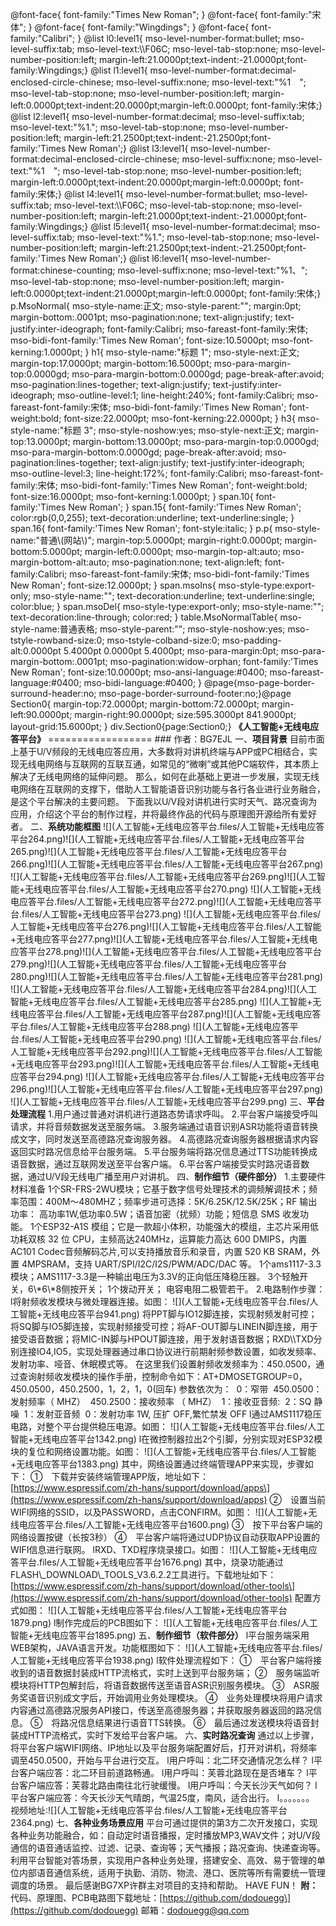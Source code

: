 @font-face{ font-family:"Times New Roman"; } @font-face{ font-family:"宋体"; } @font-face{ font-family:"Wingdings"; } @font-face{ font-family:"Calibri"; } @list l0:level1{ mso-level-number-format:bullet; mso-level-suffix:tab; mso-level-text:\\\F06C; mso-level-tab-stop:none; mso-level-number-position:left; margin-left:21.0000pt;text-indent:-21.0000pt;font-family:Wingdings;} @list l1:level1{ mso-level-number-format:decimal-enclosed-circle-chinese; mso-level-suffix:none; mso-level-text:"%1　"; mso-level-tab-stop:none; mso-level-number-position:left; margin-left:0.0000pt;text-indent:20.0000pt;margin-left:0.0000pt; font-family:宋体;} @list l2:level1{ mso-level-number-format:decimal; mso-level-suffix:tab; mso-level-text:"%1."; mso-level-tab-stop:none; mso-level-number-position:left; margin-left:21.2500pt;text-indent:-21.2500pt;font-family:'Times New Roman';} @list l3:level1{ mso-level-number-format:decimal-enclosed-circle-chinese; mso-level-suffix:none; mso-level-text:"%1　"; mso-level-tab-stop:none; mso-level-number-position:left; margin-left:0.0000pt;text-indent:20.0000pt;margin-left:0.0000pt; font-family:宋体;} @list l4:level1{ mso-level-number-format:bullet; mso-level-suffix:tab; mso-level-text:\\\F06C; mso-level-tab-stop:none; mso-level-number-position:left; margin-left:21.0000pt;text-indent:-21.0000pt;font-family:Wingdings;} @list l5:level1{ mso-level-number-format:decimal; mso-level-suffix:tab; mso-level-text:"%1."; mso-level-tab-stop:none; mso-level-number-position:left; margin-left:21.2500pt;text-indent:-21.2500pt;font-family:'Times New Roman';} @list l6:level1{ mso-level-number-format:chinese-counting; mso-level-suffix:none; mso-level-text:"%1、"; mso-level-tab-stop:none; mso-level-number-position:left; margin-left:0.0000pt;text-indent:21.0000pt;margin-left:0.0000pt; font-family:宋体;} p.MsoNormal{ mso-style-name:正文; mso-style-parent:""; margin:0pt; margin-bottom:.0001pt; mso-pagination:none; text-align:justify; text-justify:inter-ideograph; font-family:Calibri; mso-fareast-font-family:宋体; mso-bidi-font-family:'Times New Roman'; font-size:10.5000pt; mso-font-kerning:1.0000pt; } h1{ mso-style-name:"标题 1"; mso-style-next:正文; margin-top:17.0000pt; margin-bottom:16.5000pt; mso-para-margin-top:0.0000gd; mso-para-margin-bottom:0.0000gd; page-break-after:avoid; mso-pagination:lines-together; text-align:justify; text-justify:inter-ideograph; mso-outline-level:1; line-height:240%; font-family:Calibri; mso-fareast-font-family:宋体; mso-bidi-font-family:'Times New Roman'; font-weight:bold; font-size:22.0000pt; mso-font-kerning:22.0000pt; } h3{ mso-style-name:"标题 3"; mso-style-noshow:yes; mso-style-next:正文; margin-top:13.0000pt; margin-bottom:13.0000pt; mso-para-margin-top:0.0000gd; mso-para-margin-bottom:0.0000gd; page-break-after:avoid; mso-pagination:lines-together; text-align:justify; text-justify:inter-ideograph; mso-outline-level:3; line-height:172%; font-family:Calibri; mso-fareast-font-family:宋体; mso-bidi-font-family:'Times New Roman'; font-weight:bold; font-size:16.0000pt; mso-font-kerning:1.0000pt; } span.10{ font-family:'Times New Roman'; } span.15{ font-family:'Times New Roman'; color:rgb(0,0,255); text-decoration:underline; text-underline:single; } span.16{ font-family:'Times New Roman'; font-style:italic; } p.p{ mso-style-name:"普通\\\(网站\\\)"; margin-top:5.0000pt; margin-right:0.0000pt; margin-bottom:5.0000pt; margin-left:0.0000pt; mso-margin-top-alt:auto; mso-margin-bottom-alt:auto; mso-pagination:none; text-align:left; font-family:Calibri; mso-fareast-font-family:宋体; mso-bidi-font-family:'Times New Roman'; font-size:12.0000pt; } span.msoIns{ mso-style-type:export-only; mso-style-name:""; text-decoration:underline; text-underline:single; color:blue; } span.msoDel{ mso-style-type:export-only; mso-style-name:""; text-decoration:line-through; color:red; } table.MsoNormalTable{ mso-style-name:普通表格; mso-style-parent:""; mso-style-noshow:yes; mso-tstyle-rowband-size:0; mso-tstyle-colband-size:0; mso-padding-alt:0.0000pt 5.4000pt 0.0000pt 5.4000pt; mso-para-margin:0pt; mso-para-margin-bottom:.0001pt; mso-pagination:widow-orphan; font-family:'Times New Roman'; font-size:10.0000pt; mso-ansi-language:#0400; mso-fareast-language:#0400; mso-bidi-language:#0400; } @page{mso-page-border-surround-header:no; mso-page-border-surround-footer:no;}@page Section0{ margin-top:72.0000pt; margin-bottom:72.0000pt; margin-left:90.0000pt; margin-right:90.0000pt; size:595.3000pt 841.9000pt; layout-grid:15.6000pt; } div.Section0{page:Section0;} **《人工智能+无线电应答平台》** ================== ### 作者：BG7EJL 一、**项目背景** 目前市面上基于U/V频段的无线电应答应用，大多数将对讲机终端与APP或PC相结合，实现无线电网络与互联网的互联互通，如常见的“微喇”或其他PC端软件，其本质上解决了无线电网络的延伸问题。 那么，如何在此基础上更进一步发展，实现无线电网络在互联网的支撑下，借助人工智能语音识别功能与各行各业进行业务融合，是这个平台解决的主要问题。 下面我以U/V段对讲机进行实时天气、路况查询为应用，介绍这个平台的制作过程，并将最终作品的代码与原理图开源给所有爱好者。 二、**系统功能框图** !\[\](人工智能+无线电应答平台.files/人工智能+无线电应答平台264.png)!\[\](人工智能+无线电应答平台.files/人工智能+无线电应答平台265.png)!\[\](人工智能+无线电应答平台.files/人工智能+无线电应答平台266.png)!\[\](人工智能+无线电应答平台.files/人工智能+无线电应答平台267.png) !\[\](人工智能+无线电应答平台.files/人工智能+无线电应答平台269.png)!\[\](人工智能+无线电应答平台.files/人工智能+无线电应答平台270.png) !\[\](人工智能+无线电应答平台.files/人工智能+无线电应答平台272.png)!\[\](人工智能+无线电应答平台.files/人工智能+无线电应答平台273.png) !\[\](人工智能+无线电应答平台.files/人工智能+无线电应答平台276.png)!\[\](人工智能+无线电应答平台.files/人工智能+无线电应答平台277.png)!\[\](人工智能+无线电应答平台.files/人工智能+无线电应答平台278.png)!\[\](人工智能+无线电应答平台.files/人工智能+无线电应答平台279.png)!\[\](人工智能+无线电应答平台.files/人工智能+无线电应答平台280.png)!\[\](人工智能+无线电应答平台.files/人工智能+无线电应答平台281.png) !\[\](人工智能+无线电应答平台.files/人工智能+无线电应答平台284.png)!\[\](人工智能+无线电应答平台.files/人工智能+无线电应答平台285.png) !\[\](人工智能+无线电应答平台.files/人工智能+无线电应答平台287.png)!\[\](人工智能+无线电应答平台.files/人工智能+无线电应答平台288.png) !\[\](人工智能+无线电应答平台.files/人工智能+无线电应答平台290.png) !\[\](人工智能+无线电应答平台.files/人工智能+无线电应答平台292.png)!\[\](人工智能+无线电应答平台.files/人工智能+无线电应答平台293.png)!\[\](人工智能+无线电应答平台.files/人工智能+无线电应答平台294.png) !\[\](人工智能+无线电应答平台.files/人工智能+无线电应答平台296.png)!\[\](人工智能+无线电应答平台.files/人工智能+无线电应答平台297.png) !\[\](人工智能+无线电应答平台.files/人工智能+无线电应答平台299.png) 三、**平台处理流程** 1.用户通过普通对讲机进行道路态势请求呼叫。 2.平台客户端接受呼叫请求，并将音频数据发送至服务端。 3.服务端通过语音识别ASR功能将语音转换成文字，同时发送至高德路况查询服务器。 4.高德路况查询服务器根据请求内容返回实时路况信息给平台服务端。 5.平台服务端将路况信息通过TTS功能转换成语音数据，通过互联网发送至平台客户端。 6.平台客户端接受实时路况语音数据，通过U/V段无线电广播至用户对讲机。 四、**制作细节（硬件部分）** 1.主要硬件材料准备 1个SR-FRS-2WU模块；它基于数字信号处理技术的调频解调技术；频率范围：400M～480MHZ；频率步进可选择：5K/6.25K/12.5K/25K；RF 输出功率： 高功率1W,低功率0.5W；语音加密（扰频）功能；短信息 SMS 收发功能。 1个ESP32-A1S 模组；它是一款超小体积，功能强大的模组，主芯片采用低功耗双核 32 位 CPU，主频高达240MHz，运算能力高达 600 DMIPS，内置 AC101 Codec音频解码芯片,可以支持播放音乐和录音，内置 520 KB SRAM，外置 4MPSRAM，支持 UART/SPI/I2C/I2S/PWM/ADC/DAC 等。 1个ams1117-3.3模块；AMS1117-3.3是一种输出电压为3.3V的正向低压降稳压器。 3个轻触开关，6\\\*6\\\*8侧按开关； 1个拨动开关； 电容电阻二极管若干。 2.电路制作步骤： l将射频收发模块与微处理器连接。如图： !\[\](人工智能+无线电应答平台.files/人工智能+无线电应答平台941.png) 将PPT脚与IO12脚连接，实现射频发射可控；将SQ脚与IO5脚连接，实现射频接受可控；将AF-OUT脚与LINEIN脚连接，用于接受语音数据；将MIC-IN脚与HPOUT脚连接，用于发射语音数据；RXD\\\TXD分别连接IO4,IO5，实现处理器通过串口协议进行前期射频参数设置，如收发频率、发射功率、哑音、休眠模式等。 在这里我们设置射频收发频率为：450.0500，通过查询射频收发模块的操作手册，控制命令如下：AT+DMOSETGROUP=0，450.0500，450.2500，1，2，1，0(回车) 参数依次为：  0：窄带  450.0500：发射频率（ MHZ）  450.2500：接收频率 （ MHZ）  1：接收亚音频:  2：SQ 静噪  1：发射亚音频  0：发射功率 1W, 压扩 OFF,繁忙禁发 OFF l通过AMS1117稳压电路，对整个平台提供稳压电源。如图： !\[\](人工智能+无线电应答平台.files/人工智能+无线电应答平台1342.png) l在微控制器拉出2个引脚，分别实现对ESP32模块的复位和网络设置功能。如图： !\[\](人工智能+无线电应答平台.files/人工智能+无线电应答平台1383.png) 其中，网络设置通过终端管理APP来实现，步骤如下： ①　下载并安装终端管理APP版，地址如下： \[https://www.espressif.com/zh-hans/support/download/apps\](https://www.espressif.com/zh-hans/support/download/apps) ②　设置当前WIFI网络的SSID，以及PASSWORD，点击CONFIRM。如图： !\[\](人工智能+无线电应答平台.files/人工智能+无线电应答平台1600.png) ③　按下平台客户端的网络设置按键（长按3秒） ④　平台客户端将通过UDP协议自动获取APP设置的WIFI信息进行联网。 lRXD、TXD程序烧录接口。如图： !\[\](人工智能+无线电应答平台.files/人工智能+无线电应答平台1676.png) 其中，烧录功能通过FLASH\\\_DOWNLOAD\\\_TOOLS_V3.6.2.2工具进行。下载地址如下： \[https://www.espressif.com/zh-hans/support/download/other-tools\](https://www.espressif.com/zh-hans/support/download/other-tools) 配置方式如图： !\[\](人工智能+无线电应答平台.files/人工智能+无线电应答平台1879.png) l制作完成后的PCB图如下： !\[\](人工智能+无线电应答平台.files/人工智能+无线电应答平台1895.png) 五、**制作细节（软件部分）** l平台服务端采用WEB架构，JAVA语言开发。功能框图如下： !\[\](人工智能+无线电应答平台.files/人工智能+无线电应答平台1938.png) l软件处理流程如下： ①　平台客户端将接收到的语音数据封装成HTTP流格式，实时上送到平台服务端； ②　服务端监听模块将HTTP包解封后，将语音数据传送至语音ASR识别服务模块。 ③　ASR服务奖语音识别成文字后，开始调用业务处理模块。 ④　业务处理模块将用户请求内容通过高德路况服务API接口，传送至高德服务器；并获取服务器返回的路况信息。 ⑤　将路况信息结果进行语音TTS转换。 ⑥　最后通过发送模块将语音封装成HTTP流格式，实时下发给平台客户端。 六、**实时路况查询** 通过以上步骤，将平台客户端WIFI网络、IP地址以及平台服务端配置好后，打开对讲机，将频率调至450.0500，开始与平台进行交互。 l用户呼叫：北二环交通情况怎么样？ l平台客户端应答：北二环目前道路畅通。 l用户呼叫：芙蓉北路现在是否堵车？ l平台客户端应答：芙蓉北路由南往北行驶缓慢。 l用户呼叫：今天长沙天气如何？ l平台客户端应答：今天长沙天气晴朗，气温25度，南风，适合出行。 l。。。。。。。 视频地址:!\[\](人工智能+无线电应答平台.files/人工智能+无线电应答平台2364.png) 七、**各种业务场景应用** 平台可通过提供的第3方二次开发接口，实现各种业务功能融合，如：自动定时语音播报，定时播放MP3,WAV文件；对U/V段通信的语音通话监控、过滤、记录、查询等；天气播报；路况查询、快递查询等。利用平台智能对答场景，实现用户各种业务处理，搭建安全、高效、易于管理的单位内部语音通信系统，适用于执勤、消防、物流、港口、医院等所有需要统一管理调度的场景。 最后感谢BG7XP许群主对项目的支持和帮助。 HAVE FUN！ **附：** 代码、原理图、PCB电路图下载地址：\[https://github.com/dodouegg\](https://github.com/dodouegg) 邮箱：dodouegg@qq.com